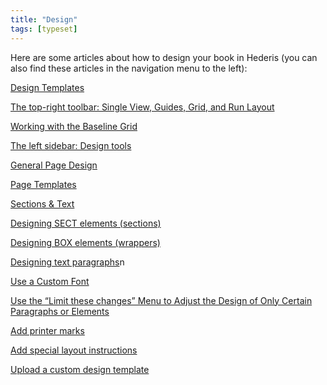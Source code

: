 ```yaml
---
title: "Design"
tags: [typeset]
---
```

 
<html><body><section data-type="chapter" class="hsecchapter" data-hederis-type="hsecchapter" id="intro-design" data-pi-attrs="id: intro-design; data-tags: typeset;" role="doc-chapter" data-tags="typeset" data-author-name=" " data-book-title=" " title="Design"><p class="hblkp" data-hederis-type="hblkp" id="p97QG9SKS">Here are some articles about how to design your book in Hederis (you can also find these articles in the navigation menu to the left): </p><p class="hblkp" data-hederis-type="hblkp" id="pnCuCAgaW"><a href="{% link _docs/design-templates.md %}" data-hederis-type="hspana" id="pD8XTTxMl"><span class="Hyperlink" data-hederis-type="hspnspan" id="psjdturuK">Design Templates</span></a></p><p class="hblkp" data-hederis-type="hblkp" id="praWhmQc6"><a href="{% link _docs/typeset-view-toolbar.md %}" data-hederis-type="hspana" id="pQ6KzEexy"><span class="Hyperlink" data-hederis-type="hspnspan" id="p1vVnToxu">The top-right toolbar: Single View, Guides, Grid, and Run Layout</span></a></p><p class="hblkp" data-hederis-type="hblkp" id="pnxUcKP4i"><a href="{% link _docs/baseline-grid.md %}" data-hederis-type="hspana" id="piahE2sBr"><span class="Hyperlink" data-hederis-type="hspnspan" id="pJAcemTnD">Working with the Baseline Grid</span></a></p><p class="hblkp" data-hederis-type="hblkp" id="p7vqppcAi"><a href="{% link _docs/typeset-left-sidebar.md %}" data-hederis-type="hspana" id="piB7GZwFw"><span class="Hyperlink" data-hederis-type="hspnspan" id="pqHshj85V">The left sidebar: Design tools</span></a></p><p class="hblkp" data-hederis-type="hblkp" id="pqUZH7mXT"><a href="{% link _docs/typeset-general-design.md %}" data-hederis-type="hspana" id="pssTkvzEa"><span class="Hyperlink" data-hederis-type="hspnspan" id="pyCjR7oFC">General Page Design</span></a></p><p class="hblkp" data-hederis-type="hblkp" id="p1DqsXcuI"><a href="{% link _docs/typeset-master-pages.md %}" data-hederis-type="hspana" id="pE8E3KDkr"><span class="Hyperlink" data-hederis-type="hspnspan" id="pgTuiFCq0">Page Templates</span></a></p><p class="hblkp" data-hederis-type="hblkp" id="pLNtMvx3T"><a href="{% link _docs/typeset-text-design.md %}" data-hederis-type="hspana" id="ptP5x82AI"><span class="Hyperlink" data-hederis-type="hspnspan" id="pOb4Mcc2s">Sections &amp; Text</span></a></p><p class="hblkp" data-hederis-type="hblkp" id="pQwl59Ua5"><a href="{% link _docs/typeset-sect-design.md %}" data-hederis-type="hspana" id="pGGhTWhQL"><span class="Hyperlink" data-hederis-type="hspnspan" id="pA16zjAXo">Designing SECT elements (sections)</span></a></p><p class="hblkp" data-hederis-type="hblkp" id="pDZyvPMgv"><a href="{% link _docs/typeset-box-design.md %}" data-hederis-type="hspana" id="pBqFMIRlp"><span class="Hyperlink" data-hederis-type="hspnspan" id="pJtg5uBSD">Designing BOX elements (wrappers)</span></a></p><p class="hblkp" data-hederis-type="hblkp" id="pQXFv3Jb8"><a href="{% link _docs/typeset-para-design.md %}" data-hederis-type="hspana" id="pGgFz1yQh"><span class="Hyperlink" data-hederis-type="hspnspan" id="p6t0m4v8n">Designing text paragraphs</span></a>n</p><p class="hblkp" data-hederis-type="hblkp" id="pKmlp1b3P"><a href="{% link _docs/custom-font.md %}" data-hederis-type="hspana" id="psAaAT0d2"><span class="Hyperlink" data-hederis-type="hspnspan" id="pOVHFb1Hd">Use a Custom Font</span></a></p><p class="hblkp" data-hederis-type="hblkp" id="pg9aPXpXu"><a href="{% link _docs/selectors.md %}" data-hederis-type="hspana" id="pLtLRhXF5"><span class="Hyperlink" data-hederis-type="hspnspan" id="pXCV5U1Lq">Use the &#8220;Limit these changes&#8221; Menu to Adjust the Design of Only Certain Paragraphs or Elements</span></a></p><p class="hblkp" data-hederis-type="hblkp" id="p2nl4Ji2j"><a href="{% link _docs/add-printer-marks.md %}" data-hederis-type="hspana" id="p3Xw1P5Ui"><span class="Hyperlink" data-hederis-type="hspnspan" id="pO1J1fReY">Add printer marks</span></a></p><p class="hblkp" data-hederis-type="hblkp" id="pWrX76LfQ"><a href="{% link _docs/custom-design.md %}" data-hederis-type="hspana" id="pIiUASFUR"><span class="Hyperlink" data-hederis-type="hspnspan" id="pLWlCUg0Z">Add special layout instructions</span></a></p><p class="hblkp" data-hederis-type="hblkp" id="pmXAHFvkq"><a href="{% link _docs/custom-design-templates.md %}" data-hederis-type="hspana" id="pRfIBVOiT"><span class="Hyperlink" data-hederis-type="hspnspan" id="pH9rahRGr">Upload a custom design template</span></a></p></section></body></html>
